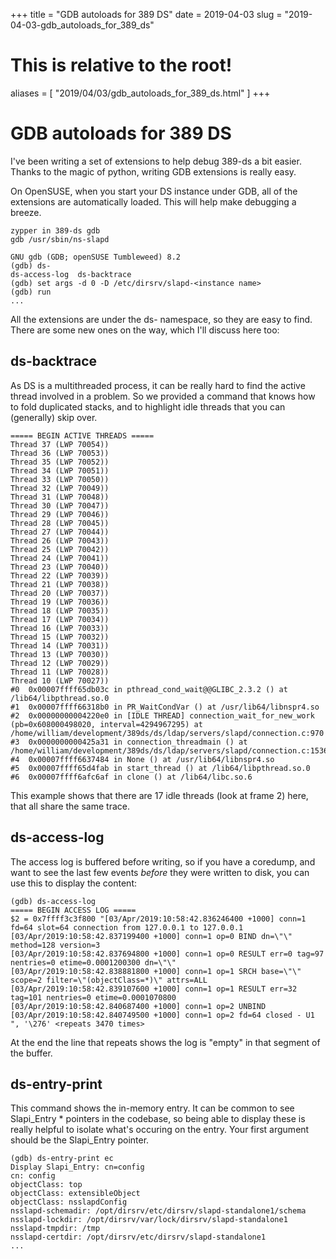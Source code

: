 +++
title = "GDB autoloads for 389 DS"
date = 2019-04-03
slug = "2019-04-03-gdb_autoloads_for_389_ds"
# This is relative to the root!
aliases = [ "2019/04/03/gdb_autoloads_for_389_ds.html" ]
+++
# GDB autoloads for 389 DS

I\'ve been writing a set of extensions to help debug 389-ds a bit
easier. Thanks to the magic of python, writing GDB extensions is really
easy.

On OpenSUSE, when you start your DS instance under GDB, all of the
extensions are automatically loaded. This will help make debugging a
breeze.

    zypper in 389-ds gdb
    gdb /usr/sbin/ns-slapd

    GNU gdb (GDB; openSUSE Tumbleweed) 8.2
    (gdb) ds-
    ds-access-log  ds-backtrace
    (gdb) set args -d 0 -D /etc/dirsrv/slapd-<instance name>
    (gdb) run
    ...

All the extensions are under the ds- namespace, so they are easy to
find. There are some new ones on the way, which I\'ll discuss here too:

## ds-backtrace

As DS is a multithreaded process, it can be really hard to find the
active thread involved in a problem. So we provided a command that knows
how to fold duplicated stacks, and to highlight idle threads that you
can (generally) skip over.

    ===== BEGIN ACTIVE THREADS =====
    Thread 37 (LWP 70054))
    Thread 36 (LWP 70053))
    Thread 35 (LWP 70052))
    Thread 34 (LWP 70051))
    Thread 33 (LWP 70050))
    Thread 32 (LWP 70049))
    Thread 31 (LWP 70048))
    Thread 30 (LWP 70047))
    Thread 29 (LWP 70046))
    Thread 28 (LWP 70045))
    Thread 27 (LWP 70044))
    Thread 26 (LWP 70043))
    Thread 25 (LWP 70042))
    Thread 24 (LWP 70041))
    Thread 23 (LWP 70040))
    Thread 22 (LWP 70039))
    Thread 21 (LWP 70038))
    Thread 20 (LWP 70037))
    Thread 19 (LWP 70036))
    Thread 18 (LWP 70035))
    Thread 17 (LWP 70034))
    Thread 16 (LWP 70033))
    Thread 15 (LWP 70032))
    Thread 14 (LWP 70031))
    Thread 13 (LWP 70030))
    Thread 12 (LWP 70029))
    Thread 11 (LWP 70028))
    Thread 10 (LWP 70027))
    #0  0x00007ffff65db03c in pthread_cond_wait@@GLIBC_2.3.2 () at /lib64/libpthread.so.0
    #1  0x00007ffff66318b0 in PR_WaitCondVar () at /usr/lib64/libnspr4.so
    #2  0x00000000004220e0 in [IDLE THREAD] connection_wait_for_new_work (pb=0x608000498020, interval=4294967295) at /home/william/development/389ds/ds/ldap/servers/slapd/connection.c:970
    #3  0x0000000000425a31 in connection_threadmain () at /home/william/development/389ds/ds/ldap/servers/slapd/connection.c:1536
    #4  0x00007ffff6637484 in None () at /usr/lib64/libnspr4.so
    #5  0x00007ffff65d4fab in start_thread () at /lib64/libpthread.so.0
    #6  0x00007ffff6afc6af in clone () at /lib64/libc.so.6

This example shows that there are 17 idle threads (look at frame 2)
here, that all share the same trace.

## ds-access-log

The access log is buffered before writing, so if you have a coredump,
and want to see the last few events *before* they were written to disk,
you can use this to display the content:

    (gdb) ds-access-log
    ===== BEGIN ACCESS LOG =====
    $2 = 0x7ffff3c3f800 "[03/Apr/2019:10:58:42.836246400 +1000] conn=1 fd=64 slot=64 connection from 127.0.0.1 to 127.0.0.1
    [03/Apr/2019:10:58:42.837199400 +1000] conn=1 op=0 BIND dn=\"\" method=128 version=3
    [03/Apr/2019:10:58:42.837694800 +1000] conn=1 op=0 RESULT err=0 tag=97 nentries=0 etime=0.0001200300 dn=\"\"
    [03/Apr/2019:10:58:42.838881800 +1000] conn=1 op=1 SRCH base=\"\" scope=2 filter=\"(objectClass=*)\" attrs=ALL
    [03/Apr/2019:10:58:42.839107600 +1000] conn=1 op=1 RESULT err=32 tag=101 nentries=0 etime=0.0001070800
    [03/Apr/2019:10:58:42.840687400 +1000] conn=1 op=2 UNBIND
    [03/Apr/2019:10:58:42.840749500 +1000] conn=1 op=2 fd=64 closed - U1
    ", '\276' <repeats 3470 times>

At the end the line that repeats shows the log is \"empty\" in that
segment of the buffer.

## ds-entry-print

This command shows the in-memory entry. It can be common to see
Slapi_Entry \* pointers in the codebase, so being able to display these
is really helpful to isolate what\'s occuring on the entry. Your first
argument should be the Slapi_Entry pointer.

    (gdb) ds-entry-print ec
    Display Slapi_Entry: cn=config
    cn: config
    objectClass: top
    objectClass: extensibleObject
    objectClass: nsslapdConfig
    nsslapd-schemadir: /opt/dirsrv/etc/dirsrv/slapd-standalone1/schema
    nsslapd-lockdir: /opt/dirsrv/var/lock/dirsrv/slapd-standalone1
    nsslapd-tmpdir: /tmp
    nsslapd-certdir: /opt/dirsrv/etc/dirsrv/slapd-standalone1
    ...

